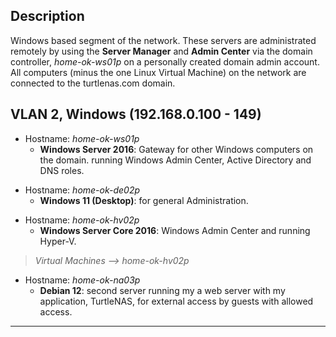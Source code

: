 
## Description

Windows based segment of the network. These servers are administrated remotely by using the **Server Manager** and **Admin Center** via the domain controller, *home-ok-ws01p* on a personally created domain admin account. All computers (minus the one Linux Virtual Machine) on the network are connected to the turtlenas.com domain.

## VLAN 2, Windows (192.168.0.100 - 149)

- Hostname: *home-ok-ws01p*
  - **Windows Server 2016**: Gateway for other Windows computers on the domain. running Windows Admin Center, Active Directory and DNS roles.
>
- Hostname: *home-ok-de02p*
  - **Windows 11 (Desktop)**: for general Administration.
>
- Hostname: *home-ok-hv02p*
  - **Windows Server Core 2016**: Windows Admin Center and running Hyper-V.
> *Virtual Machines --> home-ok-hv02p*
- Hostname: *home-ok-na03p*
  - **Debian 12**: second server running my a web server with my application, TurtleNAS, for external access by guests with allowed access.
______________________________________________________________________________
